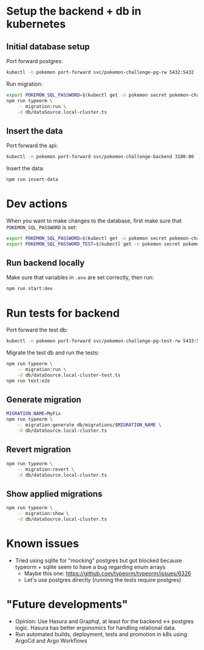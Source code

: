 

# Setup the backend + db in kubernetes

## Initial database setup

Port forward postgres:
```bash
kubectl -n pokemon port-forward svc/pokemon-challenge-pg-rw 5432:5432
```
Run migration:
```bash
export POKEMON_SQL_PASSWORD=$(kubectl get -n pokemon secret pokemon-challenge-pg-app -o json | jq -r '.data.password | @base64d')
npm run typeorm \
    -- migration:run \
    -d db/dataSource.local-cluster.ts
```

## Insert the data

Port forward the api:
```bash
kubectl -n pokemon port-forward svc/pokemon-challenge-backend 3100:80
```
Insert the data:
```bash
npm run insert-data
```

# Dev actions

When you want to make changes to the database, first make sure that `POKEMON_SQL_PASSWORD` is set:
```bash
export POKEMON_SQL_PASSWORD=$(kubectl get -n pokemon secret pokemon-challenge-pg-app -o json | jq -r '.data.password | @base64d')
export POKEMON_SQL_PASSWORD_TEST=$(kubectl get -n pokemon secret pokemon-challenge-pg-test-app -o json | jq -r '.data.password | @base64d')
```

## Run backend locally

Make sure that variables in `.env` are set correctly, then run:
```bash
npm run start:dev
```

# Run tests for backend

Port forward the test db:
```bash
kubectl -n pokemon port-forward svc/pokemon-challenge-pg-test-rw 5433:5432
```

Migrate the test db and run the tests:
```bash
npm run typeorm \
    -- migration:run \
    -d db/dataSource.local-cluster-test.ts
npm run test:e2e
```

## Generate migration

```bash
MIGRATION_NAME=MyFix
npm run typeorm \
    -- migration:generate db/migrations/$MIGRATION_NAME \
    -d db/dataSource.local-cluster.ts
```

## Revert migration
```bash
npm run typeorm \
    -- migration:revert \
    -d db/dataSource.local-cluster.ts
```

## Show applied migrations
```bash
npm run typeorm \
    -- migration:show \
    -d db/dataSource.local-cluster.ts
```

# Known issues

- Tried using sqlite for "mocking" postgres but got blocked because typeorm + sqlite seem to have a bug regarding enum arrays
    - Maybe this one: https://github.com/typeorm/typeorm/issues/6326
    - Let's use postgres directly (running the tests require postgres)


# "Future developments"

- Opinion: Use Hasura and Graphql, at least for the backend <-> postgres logic.
    Hasura has better ergonomics for handling relational data.
- Run automated builds, deployment, tests and promotion in k8s using ArgoCd and Argo Workflows
